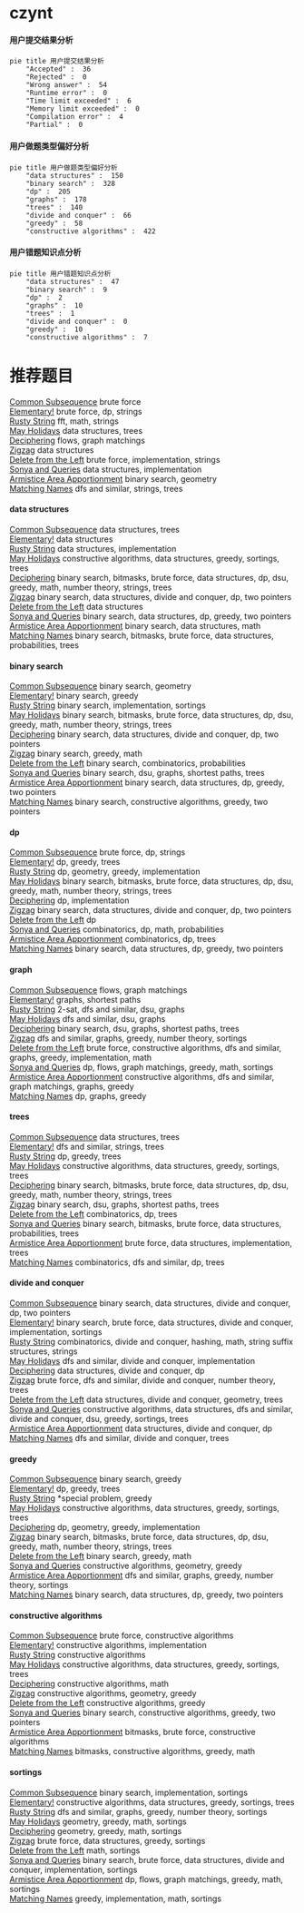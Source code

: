 # czynt
<!-- tabs:start -->
#### **用户提交结果分析**

```mermaid
pie title 用户提交结果分析
    "Accepted" :  36
    "Rejected" :  0
    "Wrong answer" :  54
    "Runtime error" :  0
    "Time limit exceeded" :  6
    "Memory limit exceeded" :  0
    "Compilation error" :  4
    "Partial" :  0
```
#### **用户做题类型偏好分析**

```mermaid
pie title 用户做题类型偏好分析
    "data structures" :  150
    "binary search" :  328
    "dp" :  205
    "graphs" :  178
    "trees" :  140
    "divide and conquer" :  66
    "greedy" :  58
    "constructive algorithms" :  422
```
#### **用户错题知识点分析**

```mermaid
pie title 用户错题知识点分析
    "data structures" :  47
    "binary search" :  9
    "dp" :  2
    "graphs" :  10
    "trees" :  1
    "divide and conquer" :  0
    "greedy" :  10
    "constructive algorithms" :  7
```
<!-- tabs:end -->
# 推荐题目
[Common Subsequence](http://codeforces.com/problemset/problem/1382/A)		brute force		  
[Elementary!](http://codeforces.com/problemset/problem/1331/F)		brute force,
                        dp,
                        strings		  
[Rusty String](http://codeforces.com/problemset/problem/827/E)		fft,
                        math,
                        strings		  
[May Holidays](https://codeforces.com/contest/966/problem/E)		data structures,
                        trees		  
[Deciphering](http://codeforces.com/problemset/problem/491/C)		flows,
                        graph matchings		  
[Zigzag](http://codeforces.com/problemset/problem/228/D)		data structures		  
[Delete from the Left](http://codeforces.com/problemset/problem/1005/B)		brute force,
                        implementation,
                        strings		  
[Sonya and Queries](http://codeforces.com/problemset/problem/713/A)		data structures,
                        implementation		  
[Armistice Area Apportionment](http://codeforces.com/problemset/problem/645/G)		binary search,
                        geometry		  
[Matching Names](http://codeforces.com/problemset/problem/566/A)		dfs and similar,
                        strings,
                        trees		  
<!-- tabs:start -->
#### **data structures**
[Common Subsequence](https://codeforces.com/contest/966/problem/E)		data structures,
                        trees		  
[Elementary!](http://codeforces.com/problemset/problem/228/D)		data structures		  
[Rusty String](http://codeforces.com/problemset/problem/713/A)		data structures,
                        implementation		  
[May Holidays](http://codeforces.com/problemset/problem/501/C)		constructive algorithms,
                        data structures,
                        greedy,
                        sortings,
                        trees		  
[Deciphering](http://codeforces.com/problemset/problem/979/D)		binary search,
                        bitmasks,
                        brute force,
                        data structures,
                        dp,
                        dsu,
                        greedy,
                        math,
                        number theory,
                        strings,
                        trees		  
[Zigzag](https://codeforces.com/contest/834/problem/D)		binary search,
                        data structures,
                        divide and conquer,
                        dp,
                        two pointers		  
[Delete from the Left](http://codeforces.com/problemset/problem/323/C)		data structures		  
[Sonya and Queries](http://codeforces.com/problemset/problem/1492/C)		binary search,
                        data structures,
                        dp,
                        greedy,
                        two pointers		  
[Armistice Area Apportionment](http://codeforces.com/problemset/problem/1490/G)		binary search,
                        data structures,
                        math		  
[Matching Names](http://codeforces.com/problemset/problem/1479/D)		binary search,
                        bitmasks,
                        brute force,
                        data structures,
                        probabilities,
                        trees		  
#### **binary search**
[Common Subsequence](http://codeforces.com/problemset/problem/645/G)		binary search,
                        geometry		  
[Elementary!](https://codeforces.com/contest/1240/problem/A)		binary search,
                        greedy		  
[Rusty String](https://codeforces.com/contest/967/problem/D)		binary search,
                        implementation,
                        sortings		  
[May Holidays](http://codeforces.com/problemset/problem/979/D)		binary search,
                        bitmasks,
                        brute force,
                        data structures,
                        dp,
                        dsu,
                        greedy,
                        math,
                        number theory,
                        strings,
                        trees		  
[Deciphering](https://codeforces.com/contest/834/problem/D)		binary search,
                        data structures,
                        divide and conquer,
                        dp,
                        two pointers		  
[Zigzag](https://codeforces.com/contest/1345/problem/F)		binary search,
                        greedy,
                        math		  
[Delete from the Left](http://codeforces.com/problemset/problem/1418/E)		binary search,
                        combinatorics,
                        probabilities		  
[Sonya and Queries](http://codeforces.com/problemset/problem/1253/F)		binary search,
                        dsu,
                        graphs,
                        shortest paths,
                        trees		  
[Armistice Area Apportionment](http://codeforces.com/problemset/problem/1492/C)		binary search,
                        data structures,
                        dp,
                        greedy,
                        two pointers		  
[Matching Names](http://codeforces.com/problemset/problem/1463/D)		binary search,
                        constructive algorithms,
                        greedy,
                        two pointers		  
#### **dp**
[Common Subsequence](http://codeforces.com/problemset/problem/1331/F)		brute force,
                        dp,
                        strings		  
[Elementary!](https://codeforces.com/contest/1281/problem/F)		dp,
                        greedy,
                        trees		  
[Rusty String](http://codeforces.com/problemset/problem/671/A)		dp,
                        geometry,
                        greedy,
                        implementation		  
[May Holidays](http://codeforces.com/problemset/problem/979/D)		binary search,
                        bitmasks,
                        brute force,
                        data structures,
                        dp,
                        dsu,
                        greedy,
                        math,
                        number theory,
                        strings,
                        trees		  
[Deciphering](http://codeforces.com/problemset/problem/1234/C)		dp,
                        implementation		  
[Zigzag](https://codeforces.com/contest/834/problem/D)		binary search,
                        data structures,
                        divide and conquer,
                        dp,
                        two pointers		  
[Delete from the Left](http://codeforces.com/problemset/problem/204/D)		dp		  
[Sonya and Queries](http://codeforces.com/problemset/problem/518/D)		combinatorics,
                        dp,
                        math,
                        probabilities		  
[Armistice Area Apportionment](http://codeforces.com/problemset/problem/1097/G)		combinatorics,
                        dp,
                        trees		  
[Matching Names](http://codeforces.com/problemset/problem/1492/C)		binary search,
                        data structures,
                        dp,
                        greedy,
                        two pointers		  
#### **graph**
[Common Subsequence](http://codeforces.com/problemset/problem/491/C)		flows,
                        graph matchings		  
[Elementary!](http://codeforces.com/problemset/problem/20/C)		graphs,
                        shortest paths		  
[Rusty String](http://codeforces.com/problemset/problem/776/D)		2-sat,
                        dfs and similar,
                        dsu,
                        graphs		  
[May Holidays](https://codeforces.com/contest/1464/problem/A)		dfs and similar,
                        dsu,
                        graphs		  
[Deciphering](http://codeforces.com/problemset/problem/1253/F)		binary search,
                        dsu,
                        graphs,
                        shortest paths,
                        trees		  
[Zigzag](http://codeforces.com/problemset/problem/1176/D)		dfs and similar,
                        graphs,
                        greedy,
                        number theory,
                        sortings		  
[Delete from the Left](http://codeforces.com/problemset/problem/1487/C)		brute force,
                        constructive algorithms,
                        dfs and similar,
                        graphs,
                        greedy,
                        implementation,
                        math		  
[Sonya and Queries](http://codeforces.com/problemset/problem/1437/C)		dp,
                        flows,
                        graph matchings,
                        greedy,
                        math,
                        sortings		  
[Armistice Area Apportionment](http://codeforces.com/problemset/problem/1470/D)		constructive algorithms,
                        dfs and similar,
                        graph matchings,
                        graphs,
                        greedy		  
[Matching Names](http://codeforces.com/problemset/problem/1476/C)		dp,
                        graphs,
                        greedy		  
#### **trees**
[Common Subsequence](https://codeforces.com/contest/966/problem/E)		data structures,
                        trees		  
[Elementary!](http://codeforces.com/problemset/problem/566/A)		dfs and similar,
                        strings,
                        trees		  
[Rusty String](https://codeforces.com/contest/1281/problem/F)		dp,
                        greedy,
                        trees		  
[May Holidays](http://codeforces.com/problemset/problem/501/C)		constructive algorithms,
                        data structures,
                        greedy,
                        sortings,
                        trees		  
[Deciphering](http://codeforces.com/problemset/problem/979/D)		binary search,
                        bitmasks,
                        brute force,
                        data structures,
                        dp,
                        dsu,
                        greedy,
                        math,
                        number theory,
                        strings,
                        trees		  
[Zigzag](http://codeforces.com/problemset/problem/1253/F)		binary search,
                        dsu,
                        graphs,
                        shortest paths,
                        trees		  
[Delete from the Left](http://codeforces.com/problemset/problem/1097/G)		combinatorics,
                        dp,
                        trees		  
[Sonya and Queries](http://codeforces.com/problemset/problem/1479/D)		binary search,
                        bitmasks,
                        brute force,
                        data structures,
                        probabilities,
                        trees		  
[Armistice Area Apportionment](http://codeforces.com/problemset/problem/1511/C)		brute force,
                        data structures,
                        implementation,
                        trees		  
[Matching Names](http://codeforces.com/problemset/problem/1499/F)		combinatorics,
                        dfs and similar,
                        dp,
                        trees		  
#### **divide and conquer**
[Common Subsequence](https://codeforces.com/contest/834/problem/D)		binary search,
                        data structures,
                        divide and conquer,
                        dp,
                        two pointers		  
[Elementary!](http://codeforces.com/problemset/problem/1461/D)		binary search,
                        brute force,
                        data structures,
                        divide and conquer,
                        implementation,
                        sortings		  
[Rusty String](http://codeforces.com/problemset/problem/1466/G)		combinatorics,
                        divide and conquer,
                        hashing,
                        math,
                        string suffix structures,
                        strings		  
[May Holidays](http://codeforces.com/problemset/problem/1490/D)		dfs and similar,
                        divide and conquer,
                        implementation		  
[Deciphering](https://codeforces.com/contest/1483/problem/C)		data structures,
                        divide and conquer,
                        dp		  
[Zigzag](http://codeforces.com/problemset/problem/1491/E)		brute force,
                        dfs and similar,
                        divide and conquer,
                        number theory,
                        trees		  
[Delete from the Left](http://codeforces.com/problemset/problem/1303/G)		data structures,
                        divide and conquer,
                        geometry,
                        trees		  
[Sonya and Queries](http://codeforces.com/problemset/problem/1494/D)		constructive algorithms,
                        data structures,
                        dfs and similar,
                        divide and conquer,
                        dsu,
                        greedy,
                        sortings,
                        trees		  
[Armistice Area Apportionment](http://codeforces.com/problemset/problem/1482/E)		data structures,
                        divide and conquer,
                        dp		  
[Matching Names](http://codeforces.com/problemset/problem/566/C)		dfs and similar,
                        divide and conquer,
                        trees		  
#### **greedy**
[Common Subsequence](https://codeforces.com/contest/1240/problem/A)		binary search,
                        greedy		  
[Elementary!](https://codeforces.com/contest/1281/problem/F)		dp,
                        greedy,
                        trees		  
[Rusty String](http://codeforces.com/problemset/problem/1346/B)		*special problem,
                        greedy		  
[May Holidays](http://codeforces.com/problemset/problem/501/C)		constructive algorithms,
                        data structures,
                        greedy,
                        sortings,
                        trees		  
[Deciphering](http://codeforces.com/problemset/problem/671/A)		dp,
                        geometry,
                        greedy,
                        implementation		  
[Zigzag](http://codeforces.com/problemset/problem/979/D)		binary search,
                        bitmasks,
                        brute force,
                        data structures,
                        dp,
                        dsu,
                        greedy,
                        math,
                        number theory,
                        strings,
                        trees		  
[Delete from the Left](https://codeforces.com/contest/1345/problem/F)		binary search,
                        greedy,
                        math		  
[Sonya and Queries](http://codeforces.com/problemset/problem/1237/C1)		constructive algorithms,
                        geometry,
                        greedy		  
[Armistice Area Apportionment](http://codeforces.com/problemset/problem/1176/D)		dfs and similar,
                        graphs,
                        greedy,
                        number theory,
                        sortings		  
[Matching Names](http://codeforces.com/problemset/problem/1492/C)		binary search,
                        data structures,
                        dp,
                        greedy,
                        two pointers		  
#### **constructive algorithms**
[Common Subsequence](http://codeforces.com/problemset/problem/1157/G)		brute force,
                        constructive algorithms		  
[Elementary!](http://codeforces.com/problemset/problem/443/A)		constructive algorithms,
                        implementation		  
[Rusty String](https://codeforces.com/contest/1130/problem/E)		constructive algorithms		  
[May Holidays](http://codeforces.com/problemset/problem/501/C)		constructive algorithms,
                        data structures,
                        greedy,
                        sortings,
                        trees		  
[Deciphering](http://codeforces.com/problemset/problem/899/D)		constructive algorithms,
                        math		  
[Zigzag](http://codeforces.com/problemset/problem/1237/C1)		constructive algorithms,
                        geometry,
                        greedy		  
[Delete from the Left](http://codeforces.com/problemset/problem/1493/A)		constructive algorithms,
                        greedy		  
[Sonya and Queries](http://codeforces.com/problemset/problem/1463/D)		binary search,
                        constructive algorithms,
                        greedy,
                        two pointers		  
[Armistice Area Apportionment](https://codeforces.com/contest/1456/problem/B)		bitmasks,
                        brute force,
                        constructive algorithms		  
[Matching Names](http://codeforces.com/problemset/problem/1492/D)		bitmasks,
                        constructive algorithms,
                        greedy,
                        math		  
#### **sortings**
[Common Subsequence](https://codeforces.com/contest/967/problem/D)		binary search,
                        implementation,
                        sortings		  
[Elementary!](http://codeforces.com/problemset/problem/501/C)		constructive algorithms,
                        data structures,
                        greedy,
                        sortings,
                        trees		  
[Rusty String](http://codeforces.com/problemset/problem/1176/D)		dfs and similar,
                        graphs,
                        greedy,
                        number theory,
                        sortings		  
[May Holidays](https://codeforces.com/contest/1496/problem/C)		geometry,
                        greedy,
                        math,
                        sortings		  
[Deciphering](http://codeforces.com/problemset/problem/1495/A)		geometry,
                        greedy,
                        math,
                        sortings		  
[Zigzag](http://codeforces.com/problemset/problem/1497/A)		brute force,
                        data structures,
                        greedy,
                        sortings		  
[Delete from the Left](http://codeforces.com/problemset/problem/1427/A)		math,
                        sortings		  
[Sonya and Queries](http://codeforces.com/problemset/problem/1461/D)		binary search,
                        brute force,
                        data structures,
                        divide and conquer,
                        implementation,
                        sortings		  
[Armistice Area Apportionment](http://codeforces.com/problemset/problem/1437/C)		dp,
                        flows,
                        graph matchings,
                        greedy,
                        math,
                        sortings		  
[Matching Names](http://codeforces.com/problemset/problem/1473/A)		greedy,
                        implementation,
                        math,
                        sortings		  
<!-- tabs:end -->
